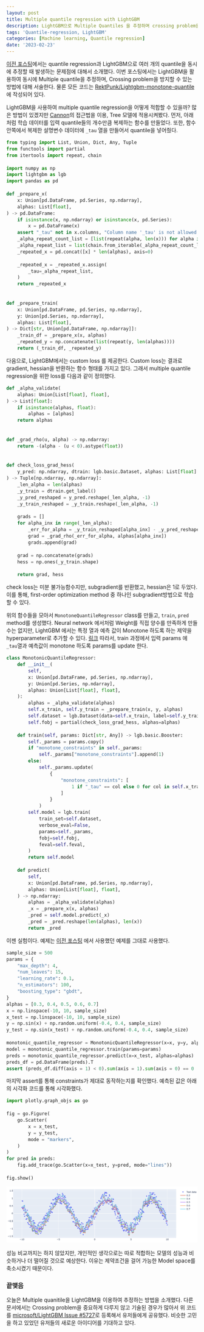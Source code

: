 ```yaml
---
layout: post
title: Multiple quantile regression with LightGBM
description: LightGBM으로 Multiple Quantiles 을 추정하며 crossing problem을 방지하는 방법을 알아보자.
tags: 'Quantile-regression, LightGBM'
categories: [Machine learning, Quantile regression]
date: '2023-02-23'
---
```


[이전 포스팅](../qr-lgb/)에서는 quantile regression과 LightGBM으로 여러 개의 quantile을 동시에 추정할 때 발생하는 문제점에 대해서 소개했다. 이번 포스팅에서는 LightGBM을 활용하여 동시에 Multiple quantile을 추정하며, Crossing problem을 방지할 수 있는 방법에 대해 서술한다. 물론 모든 코드는 [RektPunk/Lightgbm-monotone-quantile](https://github.com/RektPunk/Lightgbm-monotone-quantile)에 작성되어 있다. 


LightGBM을 사용하여 multiple quantile regression을 어떻게 적합할 수 있을까? 많은 방법이 있겠지만 [Cannon](https://link.springer.com/article/10.1007/s00477-018-1573-6)의 접근법을 이용, Tree 모델에 적용시켜봤다.
먼저, 아래처럼 학습 데이터를 입력 quantile들의 개수만큼 복제하는 함수를 만들었다.
또한, 함수 안쪽에서 복제한 설명변수 데이터에 `_tau` 열을 만들어서 quantile을 넣어줬다.

```python
from typing import List, Union, Dict, Any, Tuple
from functools import partial
from itertools import repeat, chain

import numpy as np
import lightgbm as lgb
import pandas as pd

def _prepare_x(
    x: Union[pd.DataFrame, pd.Series, np.ndarray],
    alphas: List[float],
) -> pd.DataFrame:
    if isinstance(x, np.ndarray) or isinstance(x, pd.Series):
        x = pd.DataFrame(x)
    assert "_tau" not in x.columns, "Column name '_tau' is not allowed."
    _alpha_repeat_count_list = [list(repeat(alpha, len(x))) for alpha in alphas]
    _alpha_repeat_list = list(chain.from_iterable(_alpha_repeat_count_list))
    _repeated_x = pd.concat([x] * len(alphas), axis=0)

    _repeated_x = _repeated_x.assign(
        _tau=_alpha_repeat_list,
    )
    return _repeated_x


def _prepare_train(
    x: Union[pd.DataFrame, pd.Series, np.ndarray],
    y: Union[pd.Series, np.ndarray],
    alphas: List[float],
) -> Dict[str, Union[pd.DataFrame, np.ndarray]]:
    _train_df = _prepare_x(x, alphas)
    _repeated_y = np.concatenate(list(repeat(y, len(alphas))))
    return (_train_df, _repeated_y)
```

다음으로, LightGBM에서는 custom loss 를 제공한다.
Custom loss는 결과로 gradient, hessian을 반환하는 함수 형태를 가지고 있다.
그래서 multiple quantile regression을 위한 loss를 다음과 같이 정의했다.

```python
def _alpha_validate(
    alphas: Union[List[float], float],
) -> List[float]:
    if isinstance(alphas, float):
        alphas = [alphas]
    return alphas


def _grad_rho(u, alpha) -> np.ndarray:
    return -(alpha - (u < 0).astype(float))


def check_loss_grad_hess(
    y_pred: np.ndarray, dtrain: lgb.basic.Dataset, alphas: List[float]
) -> Tuple[np.ndarray, np.ndarray]:
    _len_alpha = len(alphas)
    _y_train = dtrain.get_label()
    _y_pred_reshaped = y_pred.reshape(_len_alpha, -1)
    _y_train_reshaped = _y_train.reshape(_len_alpha, -1)

    grads = []
    for alpha_inx in range(_len_alpha):
        _err_for_alpha = _y_train_reshaped[alpha_inx] - _y_pred_reshaped[alpha_inx]
        grad = _grad_rho(_err_for_alpha, alphas[alpha_inx])
        grads.append(grad)

    grad = np.concatenate(grads)
    hess = np.ones(_y_train.shape)

    return grad, hess
```
check loss는 미분 불가능함수지만, subgradient를 반환했고, hessian은 1로 두었다.
이를 통해, first-order optimization method 중 하나인 subgradient방법으로 학습할 수 있다.


위의 함수들을 모아서 `MonotoneQuantileRegressor` class를 만들고, `train`, `pred` method를 생성했다.
Neural network 에서처럼 Weight를 직접 양수를 만족하게 만들 수는 없지만, 
LightGBM 에서는 특정 열과 예측 값이 Monotone 하도록 하는 제약을 hyperparameter로 추가할 수 있다. [링크](https://lightgbm.readthedocs.io/en/latest/Parameters.html#monotone_constraints)
따라서, train 과정에서 입력 params 에 `_tau`열과 예측값이 monotone 하도록 params를 update 한다.
```python
class MonotonicQuantileRegressor:
    def __init__(
        self,
        x: Union[pd.DataFrame, pd.Series, np.ndarray],
        y: Union[pd.Series, np.ndarray],
        alphas: Union[List[float], float],
    ):
        alphas = _alpha_validate(alphas)
        self.x_train, self.y_train = _prepare_train(x, y, alphas)
        self.dataset = lgb.Dataset(data=self.x_train, label=self.y_train)
        self.fobj = partial(check_loss_grad_hess, alphas=alphas)

    def train(self, params: Dict[str, Any]) -> lgb.basic.Booster:
        self._params = params.copy()
        if "monotone_constraints" in self._params:
            self._params["monotone_constraints"].append(1)
        else:
            self._params.update(
                {
                    "monotone_constraints": [
                        1 if "_tau" == col else 0 for col in self.x_train.columns
                    ]
                }
            )
        self.model = lgb.train(
            train_set=self.dataset,
            verbose_eval=False,
            params=self._params,
            fobj=self.fobj,
            feval=self.feval,
        )
        return self.model

    def predict(
        self,
        x: Union[pd.DataFrame, pd.Series, np.ndarray],
        alphas: Union[List[float], float],
    ) -> np.ndarray:
        alphas = _alpha_validate(alphas)
        _x = _prepare_x(x, alphas)
        _pred = self.model.predict(_x)
        _pred = _pred.reshape(len(alphas), len(x))
        return _pred
```

이젠 실험이다. 예제는 [이전 포스팅](../qr-lgb) 에서 사용했던 예제를 그대로 사용했다.

```python
sample_size = 500
params = {
    "max_depth": 4,
    "num_leaves": 15,
    "learning_rate": 0.1,
    "n_estimators": 100,
    "boosting_type": "gbdt",
}
alphas = [0.3, 0.4, 0.5, 0.6, 0.7]
x = np.linspace(-10, 10, sample_size)
x_test = np.linspace(-10, 10, sample_size)
y = np.sin(x) + np.random.uniform(-0.4, 0.4, sample_size)
y_test = np.sin(x_test) + np.random.uniform(-0.4, 0.4, sample_size)

monotonic_quantile_regressor = MonotonicQuantileRegressor(x=x, y=y, alphas=alphas)
model = monotonic_quantile_regressor.train(params=params)
preds = monotonic_quantile_regressor.predict(x=x_test, alphas=alphas)
preds_df = pd.DataFrame(preds).T
assert (preds_df.diff(axis = 1) < 0).sum(axis = 1).sum(axis = 0) == 0
```
마지막 assert를 통해 constraints가 제대로 동작하는지를 확인했다.
예측된 값은 아래의 시각화 코드를 통해 시각화했다.

```python
import plotly.graph_objs as go

fig = go.Figure(
    go.Scatter(
        x = x_test,
        y = y_test,
        mode = "markers",
    )
)
for pred in preds:
    fig.add_trace(go.Scatter(x=x_test, y=pred, mode="lines"))

fig.show()
```
![](../assets/img/qr/2_1.png)

성능 비교까지는 하지 않았지만, 개인적인 생각으로는 따로 적합하는 모델의 성능과 비슷하거나 더 떨어질 것으로 예상한다. 이유는 제약조건을 걸어 가능한 Model space를 축소시켰기 때문이다.

### 끝맺음
오늘은 Multiple quanitile을 LightGBM을 이용하여 추정하는 방법을 소개했다. 다른 문서에서는 Crossing problem을 중요하게 다루지 않고 기술된 경우가 많아서 위 코드를 [microsoft/LightGBM Issue #5727](https://github.com/microsoft/LightGBM/issues/5727)로 등록해서 유저들에게 공유했다. 비슷한 고민을 하고 있었던 유저들의 새로운 아이디어를 기대하고 있다. 
